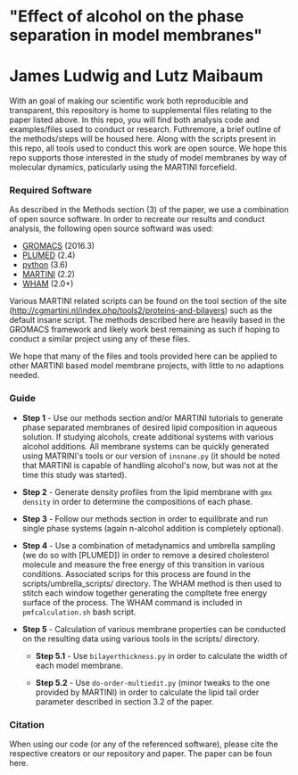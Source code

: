 # "Effect of alcohol on the phase separation in model membranes"
# James Ludwig and Lutz Maibaum

With an goal of making our scientific work both reproducible and transparent, this repository is home to supplemental files relating to the paper listed above. In this repo, you will find both analysis code and examples/files used to conduct or research. Futhremore, a brief outline of the methods/steps will be housed here. Along with the scripts present in this repo, all tools used to conduct this work are open source. We hope this repo supports those interested in the study of model membranes by way of molecular dynamics, paticularly using the MARTINI forcefield.

### Required Software

As described in the Methods section (3) of the paper, we use a combination of open source software. In order to recreate our results and conduct analysis, the following open source softward was used:

- [GROMACS](http://www.gromacs.org/) (2016.3)
- [PLUMED](https://www.plumed.org/) (2.4)
- [python](https://www.python.org/) (3.6)
- [MARTINI](http://cgmartini.nl/) (2.2)
- [WHAM](http://membrane.urmc.rochester.edu/?page_id=126) (2.0+)

Various MARTINI related scripts can be found on the tool section of the site (http://cgmartini.nl/index.php/tools2/proteins-and-bilayers) such as the default insane script. The methods described here are heavily based in the GROMACS framework and likely work best remaining as such if hoping to conduct a similar project using any of these files.

We hope that many of the files and tools provided here can be applied to other MARTINI based model membrane projects, with little to no adaptions needed. 

### Guide

- __Step 1__ - Use our methods section and/or MARTINI tutorials to generate phase separated membranes of desired lipid composition in aqueous solution. If studying alcohols, create additional systems with various alcohol additions. All membrane systems  can be quickly generated using MATRINI's tools or our version of `insnane.py` (it should be noted that MARTINI is capable of handling alcohol's now, but was not at the time this study was started).

- __Step 2__ - Generate density profiles from the lipid membrane with `gmx density` in order to determine the compositions of each phase.

- __Step 3__ - Follow our methods section in order to equilibrate and run single phase systems (again n-alcohol addition is completely optional).

- __Step 4__ - Use a combination of metadynamics and umbrella sampling (we do so with [PLUMED]) in order to remove a desired cholesterol molecule and measure the free energy of this transition in various conditions. Associated scrips for this process are found in the scripts/umbrella_scripts/ directory. The WHAM method is then used to stitch each window together generating the compltete free energy surface of the process. The WHAM command is included in `pmfcalculation.sh` bash script.

- __Step 5__ -  Calculation of various membrane properties can be conducted on the resulting data using various tools in the scripts/ directory. 

  - __Step 5.1__ - Use `bilayerthickness.py` in order to calculate the width of each model membrane.
  
  - __Step 5.2__ - Use `do-order-multiedit.py` (minor tweaks to the one provided by MARTINI) in     order to calculate the lipid tail order parameter described in section 3.2 of the paper.


### Citation

When using our code (or any of the referenced software), please cite the respective creators or our repository and paper. The paper can be foun here.
